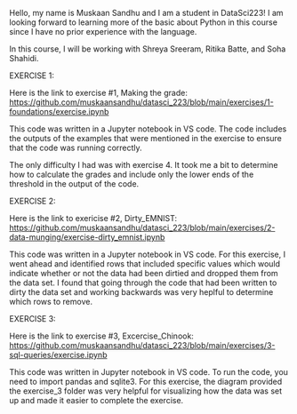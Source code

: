 Hello, my name is Muskaan Sandhu and I am a student in DataSci223! I am looking forward to learning more of the basic about Python in this course since I have no prior experience with the language. 

In this course, I will be working with Shreya Sreeram, Ritika Batte, and Soha Shahidi. 

EXERCISE 1: 

Here is the link to exercise #1, Making the grade: https://github.com/muskaansandhu/datasci_223/blob/main/exercises/1-foundations/exercise.ipynb 

This code was written in a Jupyter notebook in VS code. The code includes the outputs of the examples that were mentioned in the exercise to ensure that the code was running correctly. 

The only difficulty I had was with exercise 4. It took me a bit to determine how to calculate the grades and include only the lower ends of the threshold in the output of the code. 

EXERCISE 2: 

Here is the link to exericise #2, Dirty_EMNIST: https://github.com/muskaansandhu/datasci_223/blob/main/exercises/2-data-munging/exercise-dirty_emnist.ipynb

This code was written in a Jupyter notebook in VS code. For this exercise, I went ahead and identified rows that included specific values which would indicate whether or not the data had been dirtied and dropped them from the data set. I found that going through the code that had been written to dirty the data set and working backwards was very heplful to determine which rows to remove. 

EXERCISE 3: 

Here is the link to exercise #3, Excercise_Chinook: https://github.com/muskaansandhu/datasci_223/blob/main/exercises/3-sql-queries/exercise.ipynb


This code was written in Jupyter notebook in VS code. To run the code, you need to import pandas and sqlite3. For this exercise, the diagram provided the exercise_3 folder was very helpful for visualizing how the data was set up and made it easier to complete the exercise. 